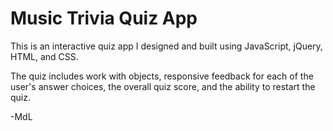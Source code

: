 # Music Trivia Quiz App

This is an interactive quiz app I designed and built using JavaScript, jQuery, HTML, and CSS. 

The quiz includes work with objects, responsive feedback for each of the user's answer choices, the overall quiz score, and the ability to restart the quiz. 

-MdL